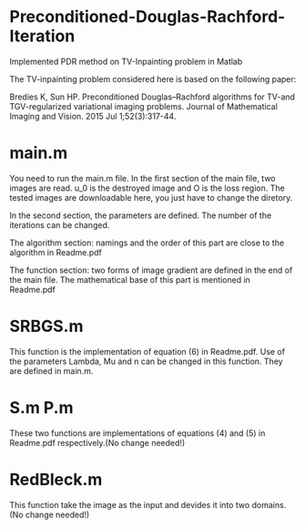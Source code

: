 # Preconditioned-Douglas-Rachford-Iteration
Implemented PDR method on TV-Inpainting problem in Matlab

The TV-inpainting problem considered here is based on the following paper:

Bredies K, Sun HP. Preconditioned Douglas–Rachford algorithms for TV-and TGV-regularized variational imaging problems. Journal of Mathematical Imaging and Vision. 2015 Jul 1;52(3):317-44.

# main.m

You need to run the main.m file. In the first section of the main file, two images are read. u_0 is the destroyed image and O is the loss region. The tested images are downloadable here, you just have to change the diretory.


In the second section, the parameters are defined. The number of the iterations can be changed. 

The algorithm section: namings and the order of this part are close to the algorithm in Readme.pdf 

The function section: two forms of image gradient are defined in the end of the main file. The mathematical base of this part is mentioned in Readme.pdf

# SRBGS.m
This function is the implementation of equation (6) in Readme.pdf. Use of the parameters Lambda, Mu and n can be changed in this function. They are defined in main.m.

# S.m P.m
These two functions are implementations of equations (4) and (5) in Readme.pdf respectively.(No change needed!)

# RedBleck.m
This function take the image as the input and devides it into two domains.(No change needed!)
